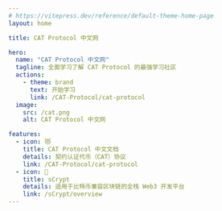 ```yaml
---
# https://vitepress.dev/reference/default-theme-home-page
layout: home

title: CAT Protocol 中文网

hero:
  name: "CAT Protocol 中文网"
  tagline: 全面学习了解 CAT Protocol 的最强学习社区
  actions:
    - theme: brand
      text: 开始学习
      link: /CAT-Protocol/cat-protocol
  image:
    src: /cat.png
    alt: CAT Protocol 中文网

features:
  - icon: 😻
    title: CAT Protocol 中文文档
    details: 契约认证代币（CAT）协议
    link: /CAT-Protocol/cat-protocol
  - icon: 🐉
    title: sCrypt
    details: 适用于比特币兼容区块链的全栈 Web3 开发平台
    link: /sCrypt/overview
---
```

<style>
:root {
  --vp-home-hero-name-color: transparent;
  --vp-home-hero-name-background: -webkit-linear-gradient(120deg, #bd34fe 30%, #41d1ff);

  --vp-home-hero-image-background-image: linear-gradient(-45deg, #bd34fe 50%, #47caff 50%);
  --vp-home-hero-image-filter: blur(44px);
}
.name {
  --vp-home-hero-name-color: transparent;
  --vp-home-hero-name-background: -webkit-linear-gradient(120deg, #bd34fe 30%, #41d1ff);

  --vp-home-hero-image-background-image: linear-gradient(-45deg, #bd34fe 50%, #47caff 50%);
  --vp-home-hero-image-filter: blur(44px);
}


@media (min-width: 640px) {
  :root {
    --vp-home-hero-image-filter: blur(56px);
  }
}

@media (min-width: 960px) {
  :root {
    --vp-home-hero-image-filter: blur(68px);
  }
}
</style>
